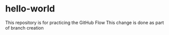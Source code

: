 # hello-world
This repository is for practicing the GitHub Flow
This change is done as part of branch creation
